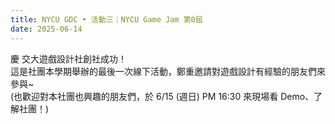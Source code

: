 ```yaml
---
title: NYCU GDC • 活動三｜NYCU Game Jam 第0屆
date: 2025-06-14
---
```

慶 交大遊戲設計社創社成功！  
這是社團本學期舉辦的最後一次線下活動，鄭重邀請對遊戲設計有經驗的朋友們來參與~  
(也歡迎對本社團也興趣的朋友們，於 6/15 (週日) PM 16:30 來現場看 Demo、了解社團！)  
